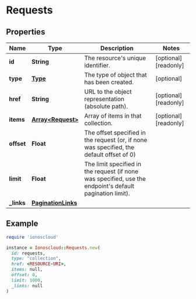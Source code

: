 # Requests

## Properties

| Name | Type | Description | Notes |
| ---- | ---- | ----------- | ----- |
| **id** | **String** | The resource&#39;s unique identifier. | [optional][readonly] |
| **type** | [**Type**](Type.md) | The type of object that has been created. | [optional] |
| **href** | **String** | URL to the object representation (absolute path). | [optional][readonly] |
| **items** | [**Array&lt;Request&gt;**](Request.md) | Array of items in that collection. | [optional][readonly] |
| **offset** | **Float** | The offset specified in the request (or, if none was specified, the default offset of 0) |  |
| **limit** | **Float** | The limit specified in the request (if none was specified, use the endpoint&#39;s default pagination limit). |  |
| **_links** | [**PaginationLinks**](PaginationLinks.md) |  |  |

## Example

```ruby
require 'ionoscloud'

instance = Ionoscloud::Requests.new(
  id: requests,
  type: "collection",
  href: <RESOURCE-URI>,
  items: null,
  offset: 0,
  limit: 1000,
  _links: null
)
```

